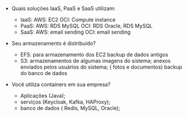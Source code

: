 - Quais soluções IaaS, PaaS e SaaS utilizam:
    - IaaS: AWS: EC2
            OCI: Compute instance
    - PaaS: AWS: RDS MySQL
            OCI: RDS Oracle, RDS MySQL
    - SaaS: AWS: email sending
            OCI: email sending

- Seu armazenamento é distribuído?
    - EFS: para armazenamento dos EC2
            backup de dados antigos
    - S3: armazenamentos de algumas imagens do sistema;
            anexos enviados pelos usuários do sistema; ( fotos e documentos)
            backup do banco de dados

- Você utiliza containers em sua empresa?
    - Aplicações (Java);
    - serviços (Keycloak, Kafka, HAProxy);
    - banco de dados ( Redis, MySQL, Oracle);
